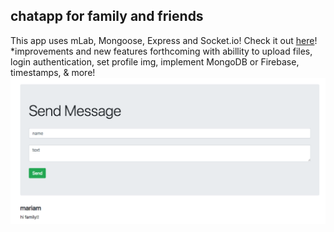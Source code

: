## chatapp for family and friends 

This app uses mLab, Mongoose, Express and Socket.io! 
Check it out [here](https://familyfriends-chatapp.herokuapp.com/)!
*improvements and new features forthcoming with abillity to upload files, login authentication, set profile img, implement MongoDB or Firebase, timestamps, & more! 
![chatapp](chatapp.png)
